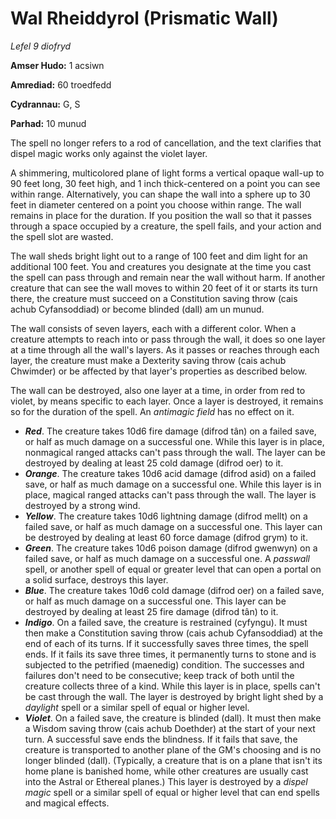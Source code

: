 # Wal Rheiddyrol (Prismatic Wall)

*Lefel 9 diofryd*

**Amser Hudo:** 1 acsiwn

**Amrediad:** 60 troedfedd

**Cydrannau:** G, S

**Parhad:** 10  munud

The spell no longer refers to a rod of cancellation, and the text clarifies that dispel magic works only against the violet layer.

A shimmering, multicolored plane of light forms a vertical opaque wall-up to 90 feet long, 30 feet high, and 1 inch thick-centered on a point you can see within range. Alternatively, you can shape the wall into a sphere up to 30 feet in diameter centered on a point you choose within range. The wall remains in place for the duration. If you position the wall so that it passes through a space occupied by a creature, the spell fails, and your action and the spell slot are wasted.

The wall sheds bright light out to a range of 100 feet and dim light for an additional 100 feet. You and creatures you designate at the time you cast the spell can pass through and remain near the wall without harm. If another creature that can see the wall moves to within 20 feet of it or starts its turn there, the creature must succeed on a Constitution saving throw (cais achub Cyfansoddiad) or become blinded (dall) am un munud.

The wall consists of seven layers, each with a different color. When a creature attempts to reach into or pass through the wall, it does so one layer at a time through all the wall's layers. As it passes or reaches through each layer, the creature must make a Dexterity saving throw (cais achub Chwimder) or be affected by that layer's properties as described below.

The wall can be destroyed, also one layer at a time, in order from red to violet, by means specific to each layer. Once a layer is destroyed, it remains so for the duration of the spell. An *antimagic field* has no effect on it.

- ***Red***. The creature takes 10d6 fire damage (difrod tân) on a failed save, or half as much damage on a successful one. While this layer is in place, nonmagical ranged attacks can't pass through the wall. The layer can be destroyed by dealing at least 25 cold damage (difrod oer) to it.
- ***Orange***. The creature takes 10d6 acid damage (difrod asid) on a failed save, or half as much damage on a successful one. While this layer is in place, magical ranged attacks can't pass through the wall. The layer is destroyed by a strong wind.
- ***Yellow***. The creature takes 10d6 lightning damage (difrod mellt) on a failed save, or half as much damage on a successful one. This layer can be destroyed by dealing at least 60 force damage (difrod grym) to it.
- ***Green***. The creature takes 10d6 poison damage (difrod gwenwyn) on a failed save, or half as much damage on a successful one. A *passwall* spell, or another spell of equal or greater level that can open a portal on a solid surface, destroys this layer.
- ***Blue***. The creature takes 10d6 cold damage (difrod oer) on a failed save, or half as much damage on a successful one. This layer can be destroyed by dealing at least 25 fire damage (difrod tân) to it.
- ***Indigo***. On a failed save, the creature is restrained (cyfyngu). It must then make a Constitution saving throw (cais achub Cyfansoddiad) at the end of each of its turns. If it successfully saves three times, the spell ends. If it fails its save three times, it permanently turns to stone and is subjected to the petrified (maenedig) condition. The successes and failures don't need to be consecutive; keep track of both until the creature collects three of a kind. While this layer is in place, spells can't be cast through the wall. The layer is destroyed by bright light shed by a *daylight* spell or a similar spell of equal or higher level.
- ***Violet***. On a failed save, the creature is blinded (dall). It must then make a Wisdom saving throw (cais achub Doethder) at the start of your next turn. A successful save ends the blindness. If it fails that save, the creature is transported to another plane of the GM's choosing and is no longer blinded (dall). (Typically, a creature that is on a plane that isn't its home plane is banished home, while other creatures are usually cast into the Astral or Ethereal planes.) This layer is destroyed by a *dispel magic* spell or a similar spell of equal or higher level that can end spells and magical effects.
